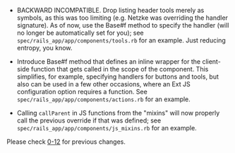 *   BACKWARD INCOMPATIBLE. Drop listing header tools merely as symbols, as this was too limiting (e.g. Netzke was overriding the handler signature). As of now, use the Base#f method to specify the handler (will no longer be automatically set for you); see `spec/rails_app/app/components/tools.rb` for an example. Just reducing entropy, you know.

*   Introduce Base#f method that defines an inline wrapper for the client-side function that gets called in the scope of the component. This simplifies, for example, specifying handlers for buttons and tools, but also can be used in a few other occasions, where an Ext JS configuration option requires a function. See `spec/rails_app/app/components/actions.rb` for an example.

*   Calling `callParent` in JS functions from the "mixins" will now properly call the previous override if that was defined; see `spec/rails_app/app/components/js_mixins.rb` for an example.

Please check [0-12](https://github.com/netzke/netzke-core/blob/0-12/CHANGELOG.md) for previous changes.
